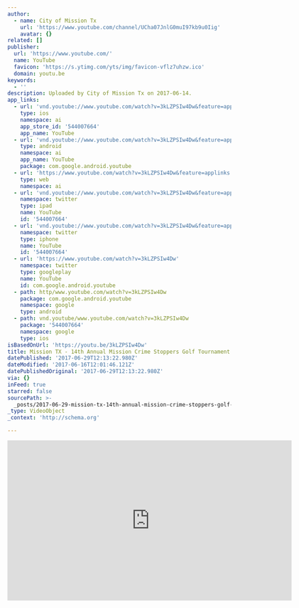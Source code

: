 ```yaml
---
author:
  - name: City of Mission Tx
    url: 'https://www.youtube.com/channel/UCha07JnlG0muI97kb9u0Iig'
    avatar: {}
related: []
publisher:
  url: 'https://www.youtube.com/'
  name: YouTube
  favicon: 'https://s.ytimg.com/yts/img/favicon-vflz7uhzw.ico'
  domain: youtu.be
keywords:
  - ''
description: Uploaded by City of Mission Tx on 2017-06-14.
app_links:
  - url: 'vnd.youtube://www.youtube.com/watch?v=3kLZPSIw4Dw&feature=applinks'
    type: ios
    namespace: ai
    app_store_id: '544007664'
    app_name: YouTube
  - url: 'vnd.youtube://www.youtube.com/watch?v=3kLZPSIw4Dw&feature=applinks'
    type: android
    namespace: ai
    app_name: YouTube
    package: com.google.android.youtube
  - url: 'https://www.youtube.com/watch?v=3kLZPSIw4Dw&feature=applinks'
    type: web
    namespace: ai
  - url: 'vnd.youtube://www.youtube.com/watch?v=3kLZPSIw4Dw&feature=applinks'
    namespace: twitter
    type: ipad
    name: YouTube
    id: '544007664'
  - url: 'vnd.youtube://www.youtube.com/watch?v=3kLZPSIw4Dw&feature=applinks'
    namespace: twitter
    type: iphone
    name: YouTube
    id: '544007664'
  - url: 'https://www.youtube.com/watch?v=3kLZPSIw4Dw'
    namespace: twitter
    type: googleplay
    name: YouTube
    id: com.google.android.youtube
  - path: http/www.youtube.com/watch?v=3kLZPSIw4Dw
    package: com.google.android.youtube
    namespace: google
    type: android
  - path: vnd.youtube/www.youtube.com/watch?v=3kLZPSIw4Dw
    package: '544007664'
    namespace: google
    type: ios
isBasedOnUrl: 'https://youtu.be/3kLZPSIw4Dw'
title: Mission TX - 14th Annual Mission Crime Stoppers Golf Tournament Promo
datePublished: '2017-06-29T12:13:22.980Z'
dateModified: '2017-06-16T12:01:46.121Z'
datePublishedOriginal: '2017-06-29T12:13:22.980Z'
via: {}
inFeed: true
starred: false
sourcePath: >-
  _posts/2017-06-29-mission-tx-14th-annual-mission-crime-stoppers-golf-tournam.md
_type: VideoObject
_context: 'http://schema.org'

---
```

<iframe src="https://cdn.embedly.com/widgets/media.html?src=https%3A%2F%2Fwww.youtube.com%2Fembed%2F3kLZPSIw4Dw%3Ffeature%3Doembed&amp;url=http%3A%2F%2Fwww.youtube.com%2Fwatch%3Fv%3D3kLZPSIw4Dw&amp;image=https%3A%2F%2Fi.ytimg.com%2Fvi%2F3kLZPSIw4Dw%2Fhqdefault.jpg&amp;key=a715cf41cc93453ca338d350cd26f87b&amp;type=text%2Fhtml&amp;schema=youtube" width="640" height="360" scrolling="no" frameborder="0" allowfullscreen="" style=""></iframe>